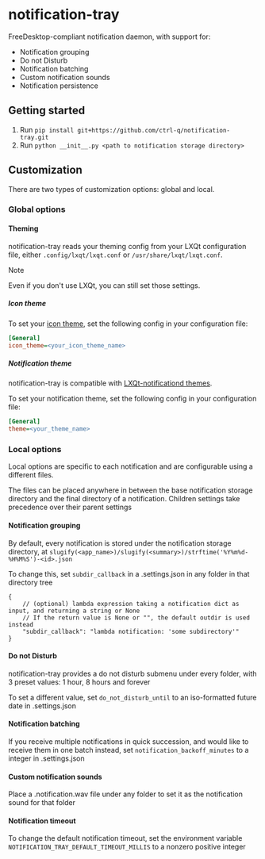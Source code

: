 # notification-tray

FreeDesktop-compliant notification daemon, with support for:
- Notification grouping
- Do not Disturb
- Notification batching
- Custom notification sounds
- Notification persistence

## Getting started

1. Run `pip install git+https://github.com/ctrl-q/notification-tray.git`
1. Run `python __init__.py <path to notification storage directory>`


## Customization

There are two types of customization options: global and local.

### Global options

#### Theming

notification-tray reads your theming config from your LXQt configuration file, either `.config/lxqt/lxqt.conf` or `/usr/share/lxqt/lxqt.conf`.

> [!NOTE]

Even if you don't use LXQt, you can still set those settings.

##### Icon theme

To set your [icon theme](https://specifications.freedesktop.org/icon-theme-spec), set the following config in your configuration file:

```ini
[General]
icon_theme=<your_icon_theme_name>
```

##### Notification theme

notification-tray is compatible with [LXQt-notificationd themes](https://github.com/lxqt/lxqt/wiki/Creating-LXQt-Themes#the-lxqt-notification-daemon-pathlxqt-notificationd).

To set your notification theme, set the following config in your configuration file:

```ini
[General]
theme=<your_theme_name>
```

### Local options

Local options are specific to each notification and are configurable using a different files.

The files can be placed anywhere in between the base notification storage directory and the final directory of a notification. Children settings take precedence over their parent settings

#### Notification grouping

By default, every notification is stored under the notification storage directory, at `slugify(<app_name>)/slugify(<summary>)/strftime('%Y%m%d-%H%M%S')-<id>.json`

To change this, set `subdir_callback` in a .settings.json in any folder in that directory tree

```json5
{
    // (optional) lambda expression taking a notification dict as input, and returning a string or None
    // If the return value is None or "", the default outdir is used instead
    "subdir_callback": "lambda notification: 'some subdirectory'"
}
```

#### Do not Disturb

notification-tray provides a do not disturb submenu under every folder, with 3 preset values: 1 hour, 8 hours and forever

To set a different value, set `do_not_disturb_until` to an iso-formatted future date in .settings.json

#### Notification batching

If you receive multiple notifications in quick succession, and would like to receive them in one batch instead, set `notification_backoff_minutes` to a integer in .settings.json

#### Custom notification sounds

Place a .notification.wav file under any folder to set it as the notification sound for that folder

#### Notification timeout

To change the default notification timeout, set the environment variable `NOTIFICATION_TRAY_DEFAULT_TIMEOUT_MILLIS` to a nonzero positive integer
